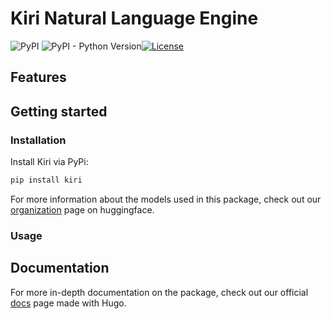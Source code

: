 # Kiri Natural Language Engine

![PyPI](https://img.shields.io/pypi/v/kiri) ![PyPI - Python Version](https://img.shields.io/pypi/pyversions/kiri)[![License](https://img.shields.io/badge/License-Apache%202.0-blue.svg)](https://opensource.org/licenses/Apache-2.0) 

## Features

## Getting started

### Installation

Install Kiri via PyPi:

```bash
pip install kiri
```

For more information about the models used in this package, check out our [organization](https://huggingface.co/kiri-ai) page on huggingface.



### Usage 

## Documentation

For more in-depth documentation on the package, check out our official [docs]() page made with Hugo.



